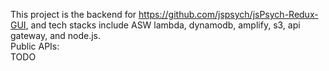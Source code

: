 This project is the backend for https://github.com/jspsych/jsPsych-Redux-GUI, 
and tech stacks include ASW lambda, dynamodb, amplify, s3, api gateway, and node.js.<br/>
Public APIs:<br/>
TODO